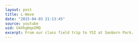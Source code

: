 ```yaml
---
layout: post
title: L-Wave
date: "2015-04-03 21:13:45"
source: youtube
uid: U4XhgHqeIMQ
excerpt: From our class field trip to YSI at Sanborn Park.
---
```

